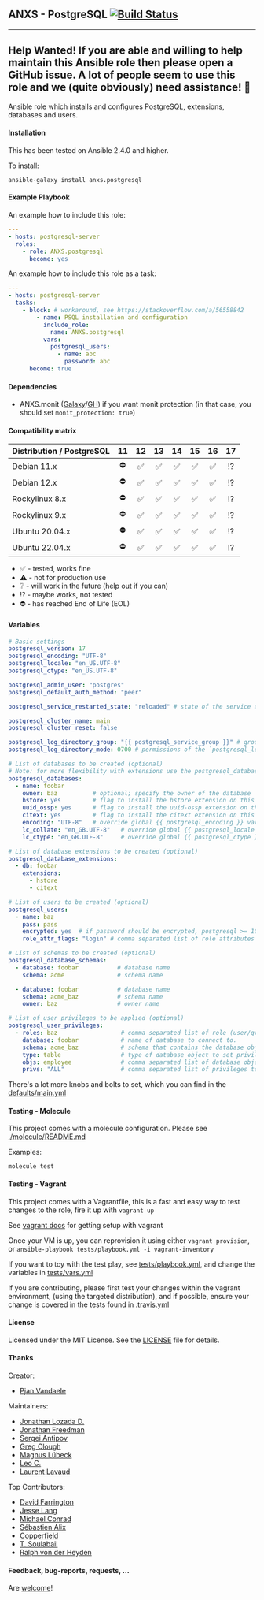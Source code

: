 ## ANXS - PostgreSQL [![Build Status](https://github.com/ANXS/postgresql/actions/workflows/ci.yml/badge.svg)](https://github.com/ANXS/postgresql/actions/workflows/ci.yml)

---
Help Wanted! If you are able and willing to help maintain this Ansible role then please open a GitHub issue. A lot of people seem to use this role and we (quite obviously) need assistance!
💖
---

Ansible role which installs and configures PostgreSQL, extensions, databases and users.


#### Installation

This has been tested on Ansible 2.4.0 and higher.

To install:

```
ansible-galaxy install anxs.postgresql
```

#### Example Playbook

An example how to include this role:

```yml
---
- hosts: postgresql-server
  roles:
    - role: ANXS.postgresql
      become: yes
```

An example how to include this role as a task:

```yml
---
- hosts: postgresql-server
  tasks:
    - block: # workaround, see https://stackoverflow.com/a/56558842
        - name: PSQL installation and configuration
          include_role:
            name: ANXS.postgresql
          vars:
            postgresql_users:
              - name: abc
                password: abc
      become: true
```

#### Dependencies

- ANXS.monit ([Galaxy](https://galaxy.ansible.com/list#/roles/502)/[GH](https://github.com/ANXS/monit)) if you want monit protection (in that case, you should set `monit_protection: true`)


#### Compatibility matrix

| Distribution / PostgreSQL |     11     |         12         |         13         |         14         |         15         |         16         |         17         |
| ------------------------- | :--------: | :----------------: | :----------------: | :----------------: | :----------------: | :----------------: | :----------------: |
| Debian 11.x               | :no_entry: | :white_check_mark: | :white_check_mark: | :white_check_mark: | :white_check_mark: | :white_check_mark: |    :interrobang:   |
| Debian 12.x               | :no_entry: | :white_check_mark: | :white_check_mark: | :white_check_mark: | :white_check_mark: | :white_check_mark: |    :interrobang:   |
| Rockylinux 8.x            | :no_entry: | :white_check_mark: | :white_check_mark: | :white_check_mark: | :white_check_mark: | :white_check_mark: |    :interrobang:   |
| Rockylinux 9.x            | :no_entry: | :white_check_mark: | :white_check_mark: | :white_check_mark: | :white_check_mark: | :white_check_mark: |    :interrobang:   |
| Ubuntu 20.04.x            | :no_entry: | :white_check_mark: | :white_check_mark: | :white_check_mark: | :white_check_mark: | :white_check_mark: |    :interrobang:   |
| Ubuntu 22.04.x            | :no_entry: | :white_check_mark: | :white_check_mark: | :white_check_mark: | :white_check_mark: | :white_check_mark: |    :interrobang:   |


- :white_check_mark: - tested, works fine
- :warning: - not for production use
- :grey_question: - will work in the future (help out if you can)
- :interrobang: - maybe works, not tested
- :no_entry: - has reached End of Life (EOL)


#### Variables

```yaml
# Basic settings
postgresql_version: 17
postgresql_encoding: "UTF-8"
postgresql_locale: "en_US.UTF-8"
postgresql_ctype: "en_US.UTF-8"

postgresql_admin_user: "postgres"
postgresql_default_auth_method: "peer"

postgresql_service_restarted_state: "reloaded" # state of the service after configuration changes (e.g. restarted, reloaded).

postgresql_cluster_name: main
postgresql_cluster_reset: false

postgresql_log_directory_group: "{{ postgresql_service_group }}" # group of the `postgresql_log_directory`.
postgresql_log_directory_mode: 0700 # permissions of the `postgresql_log_directory`.

# List of databases to be created (optional)
# Note: for more flexibility with extensions use the postgresql_database_extensions setting.
postgresql_databases:
  - name: foobar
    owner: baz          # optional; specify the owner of the database
    hstore: yes         # flag to install the hstore extension on this database (yes/no)
    uuid_ossp: yes      # flag to install the uuid-ossp extension on this database (yes/no)
    citext: yes         # flag to install the citext extension on this database (yes/no)
    encoding: "UTF-8"   # override global {{ postgresql_encoding }} variable per database
    lc_collate: "en_GB.UTF-8"   # override global {{ postgresql_locale }} variable per database
    lc_ctype: "en_GB.UTF-8"     # override global {{ postgresql_ctype }} variable per database

# List of database extensions to be created (optional)
postgresql_database_extensions:
  - db: foobar
    extensions:
      - hstore
      - citext

# List of users to be created (optional)
postgresql_users:
  - name: baz
    pass: pass
    encrypted: yes  # if password should be encrypted, postgresql >= 10 does only accepts encrypted passwords
    role_attr_flags: "login" # comma separated list of role attributes ([no]superuser,[no]createrole,[no]createdb,[no]inherit,[no]login,[no]replication,[no]bypassrls,)

# List of schemas to be created (optional)
postgresql_database_schemas:
  - database: foobar           # database name
    schema: acme               # schema name

  - database: foobar           # database name
    schema: acme_baz           # schema name
    owner: baz                 # owner name

# List of user privileges to be applied (optional)
postgresql_user_privileges:
  - roles: baz                  # comma separated list of role (user/group) names to set permissions for.
    database: foobar            # name of database to connect to.
    schema: acme_baz            # schema that contains the database objects specified via objs (see documentation for details).
    type: table                 # type of database object to set privileges on. e.g.: table (default), sequence, function,... (see documentation for details)
    objs: employee              # comma separated list of database objects to set privileges on (see documentation for details).
    privs: "ALL"                # comma separated list of privileges to grant. e.g.: INSERT,UPDATE/ALL/USAGE
```

There's a lot more knobs and bolts to set, which you can find in the [defaults/main.yml](./defaults/main.yml)


#### Testing - Molecule

This project comes with a molecule configuration. Please see [./molecule/README.md](./molecule/README.md)

Examples:

```
molecule test
```

#### Testing - Vagrant

This project comes with a Vagrantfile, this is a fast and easy way to test changes to the role, fire it up with `vagrant up`

See [vagrant docs](https://docs.vagrantup.com/v2/) for getting setup with vagrant

Once your VM is up, you can reprovision it using either `vagrant provision`, or `ansible-playbook tests/playbook.yml -i vagrant-inventory`

If you want to toy with the test play, see [tests/playbook.yml](./tests/playbook.yml), and change the variables in [tests/vars.yml](./tests/vars.yml)

If you are contributing, please first test your changes within the vagrant environment, (using the targeted distribution), and if possible, ensure your change is covered in the tests found in [.travis.yml](./.travis.yml)

#### License

Licensed under the MIT License. See the [LICENSE](./LICENSE) file for details.

#### Thanks

Creator:
- [Pjan Vandaele](https://github.com/pjan)

Maintainers:
- [Jonathan Lozada D.](https://github.com/jlozadad)
- [Jonathan Freedman](https://github.com/otakup0pe)
- [Sergei Antipov](https://github.com/UnderGreen)
- [Greg Clough](https://github.com/gclough)
- [Magnus Lübeck](https://github.com/maglub)
- [Leo C.](https://github.com/MrMegaNova)
- [Laurent Lavaud](https://github.com/fidelio33b)

Top Contributors:
- [David Farrington](https://github.com/farridav)
- [Jesse Lang](https://github.com/jesselang)
- [Michael Conrad](https://github.com/MichaelConrad)
- [Sébastien Alix](https://github.com/sebalix)
- [Copperfield](https://github.com/Copperfield)
- [T. Soulabail](https://github.com/tsoulabail)
- [Ralph von der Heyden](https://github.com/ralph)


#### Feedback, bug-reports, requests, ...

Are [welcome](https://github.com/ANXS/postgresql/issues)!
